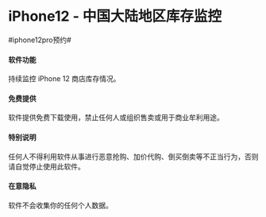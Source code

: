 # iPhone12 - 中国大陆地区库存监控
#iphone12pro预约#

#### 软件功能

持续监控 iPhone 12 商店库存情况。

#### 免费提供

软件提供免费下载使用，禁止任何人或组织售卖或用于商业牟利用途。

#### 特别说明

任何人不得利用软件从事进行恶意抢购、加价代购、倒买倒卖等不正当行为，否则请自觉停止使用此软件。

#### 在意隐私

软件不会收集你的任何个人数据。
